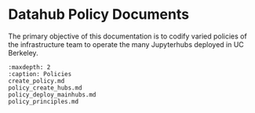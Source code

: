 # Datahub Policy Documents

The primary objective of this documentation is to codify varied policies of the infrastructure team to operate the many Jupyterhubs deployed in UC Berkeley.

```{toctree}
:maxdepth: 2
:caption: Policies
create_policy.md
policy_create_hubs.md
policy_deploy_mainhubs.md
policy_principles.md
```